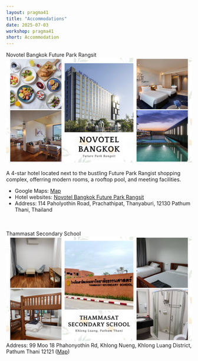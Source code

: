```yaml
---
layout: pragma41
title: "Accommodations"
date: 2025-07-03
workshop: pragma41
short: Accommodation
---
```


<div class="border41">Novotel Bangkok Future Park Rangsit</div>
<img src="https://raw.githubusercontent.com/pragmagrid/pragmagrid.github.io/refs/heads/master/images/pragma41/Pragma41_Accommodation.png" alt="Novotel Bangkok" width="800">
<br><br>
A 4-star hotel located next to the bustling Future Park Rangist shopping complex, offerring modern rooms, a rooftop pool, and meeting facilities. <br>
<ul>
  <li>Google Maps: <a href="https://www.google.com/maps/place/Novotel+Bangkok+Future+Park+Rangsit/@13.9951729,100.612416,3218m/data=!3m1!1e3!4m9!3m8!1s0x30de1168e62e2101:0x9da7a57659ec3960!5m2!4m1!1i2!8m2!3d13.9950625!4d100.6167955!16s%2Fg%2F11rfmztqp9?entry=ttu&g_ep=EgoyMDI1MDgxMy4wIKXMDSoASAFQAw%3D%3D">Map</a></li>
  <li>Hotel websites: <a href="https://all.accor.com/hotel/B346/index.en.shtml?utm_term=mar&gclid=Cj0KCQjwzOvEBhDVARIsADHfJJTM8iwdH_KyBeccaZQfeikXXrIPYW9YVXI4mI0Ipz4yhlOgdVxcx8EaAsxPEALw_wcB&utm_campaign=ppc-nov-mar-goo-th-en-th-exa-sear-th&utm_medium=cpc&utm_content=th-en-TH-V4991&utm_source=google">Novotel Bangkok Future Park Rangsit</a> </li>
  <li>Address: 114 Paholyothin Road, Prachathipat, Thanyaburi, 12130 Pathum Thani, Thailand </li>
</ul>
<br>
<br>
<div class="border41">Thammasat Secondary School</div>
<img src="https://raw.githubusercontent.com/pragmagrid/pragmagrid.github.io/refs/heads/master/images/pragma41/Pragma41_Accommodation_TSS.png" alt="TSS Accommodation" width="800"><br>
Address: 99 Moo 18 Phahonyothin Rd, Khlong Nueng, Khlong Luang District, Pathum Thani 12121 (<a href="https://www.google.com/maps/place/Thammasat+Secondary+School+(Building+A)/@14.0779348,100.5988773,100m/data=!3m1!1e3!4m6!3m5!1s0x30e27f002174bdb3:0xf217b53be48d0a8e!8m2!3d14.0778063!4d100.5986767!16s%2Fg%2F11w7n98sts?entry=ttu&g_ep=EgoyMDI1MDgxMy4wIKXMDSoASAFQAw%3D%3D">Map</a>)<br>
